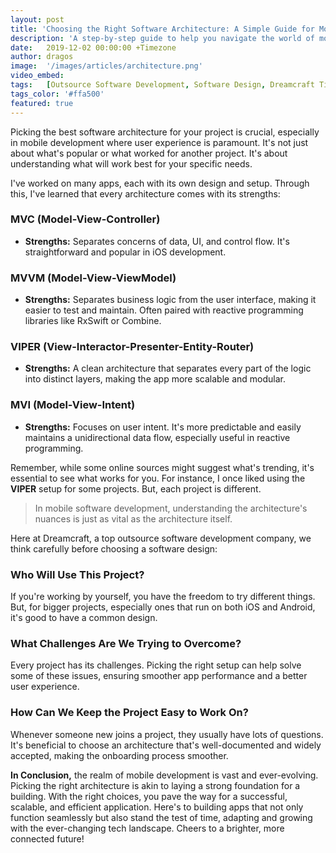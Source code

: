 ```yaml
---
layout: post
title: 'Choosing the Right Software Architecture: A Simple Guide for Mobile Development'
description: 'A step-by-step guide to help you navigate the world of mobile software architectures and ensure your project is set up for success from the start.'
date:   2019-12-02 00:00:00 +Timezone
author: dragos
image:  '/images/articles/architecture.png'
video_embed:
tags:   [Outsource Software Development, Software Design, Dreamcraft Tips, Efficient Coding, Scalable Software]
tags_color: '#ffa500'
featured: true
---
```


Picking the best software architecture for your project is crucial, especially in mobile development where user experience is paramount. It's not just about what's popular or what worked for another project. It's about understanding what will work best for your specific needs.

I've worked on many apps, each with its own design and setup. Through this, I've learned that every architecture comes with its strengths:

### **MVC (Model-View-Controller)** 
- **Strengths:** Separates concerns of data, UI, and control flow. It's straightforward and popular in iOS development.

### **MVVM (Model-View-ViewModel)** 
- **Strengths:** Separates business logic from the user interface, making it easier to test and maintain. Often paired with reactive programming libraries like RxSwift or Combine.

### **VIPER (View-Interactor-Presenter-Entity-Router)** 
- **Strengths:** A clean architecture that separates every part of the logic into distinct layers, making the app more scalable and modular.

### **MVI (Model-View-Intent)**
- **Strengths:** Focuses on user intent. It's more predictable and easily maintains a unidirectional data flow, especially useful in reactive programming.

Remember, while some online sources might suggest what's trending, it's essential to see what works for you. For instance, I once liked using the **VIPER** setup for some projects. But, each project is different.

> In mobile software development, understanding the architecture's nuances is just as vital as the architecture itself.

Here at Dreamcraft, a top outsource software development company, we think carefully before choosing a software design:

### Who Will Use This Project?
If you're working by yourself, you have the freedom to try different things. But, for bigger projects, especially ones that run on both iOS and Android, it's good to have a common design.

### What Challenges Are We Trying to Overcome?
Every project has its challenges. Picking the right setup can help solve some of these issues, ensuring smoother app performance and a better user experience.

### How Can We Keep the Project Easy to Work On?
Whenever someone new joins a project, they usually have lots of questions. It's beneficial to choose an architecture that's well-documented and widely accepted, making the onboarding process smoother.

**In Conclusion,** the realm of mobile development is vast and ever-evolving. Picking the right architecture is akin to laying a strong foundation for a building. With the right choices, you pave the way for a successful, scalable, and efficient application. Here's to building apps that not only function seamlessly but also stand the test of time, adapting and growing with the ever-changing tech landscape. Cheers to a brighter, more connected future!
